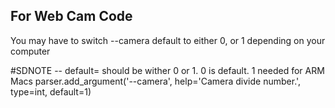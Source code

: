 ## For Web Cam Code

You may have to switch --camera default to either 0, or 1 depending on your computer

#SDNOTE -- default= should be wither 0 or 1. 0 is default. 1 needed for ARM Macs
parser.add_argument('--camera', help='Camera divide number.', type=int, default=1)